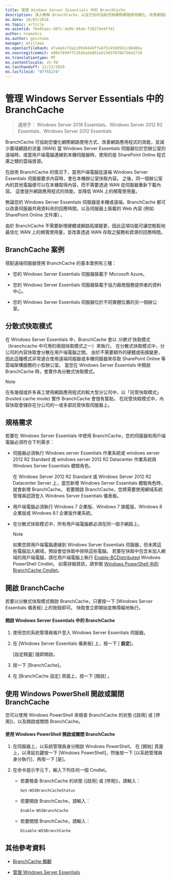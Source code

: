 ```yaml
---
title: 管理 Windows Server Essentials 中的 BranchCache
description: 深入瞭解 BranchCache，以及它如何協助您將網際網路使用優化、改善網路應用程式的效能，以及減少 WAN 上的流量。
ms.date: 10/03/2016
ms.topic: article
ms.assetid: f6e05aec-d07c-4e0b-94ab-f20279e9ffd1
author: nnamuhcs
ms.author: geschuma
manager: mtillman
ms.openlocfilehash: efa4abc7da2c0949444ffa87514500561c9840ba
ms.sourcegitcommit: e00e789dff216dbade861e61365f078b758a5720
ms.translationtype: MT
ms.contentlocale: zh-TW
ms.lasthandoff: 12/23/2020
ms.locfileid: "97755274"
---
```

# <a name="manage-branchcache-in-windows-server-essentials"></a>管理 Windows Server Essentials 中的 BranchCache

>適用于： Windows Server 2016 Essentials、Windows Server 2012 R2 Essentials、Windows Server 2012 Essentials

BranchCache 可協助您優化網際網路使用方式、改善網路應用程式的效能，並減少廣域網路的流量 (WAN) 當 Windows Server Essentials 伺服器位於您辦公室的遠端時，或當用戶端電腦連線到本機伺服器時，使用的是 SharePoint Online 程式庫之類的雲端資源。

 在啟用 BranchCache 的情況下，當用戶端電腦從遠端 Windows Server Essentials 伺服器要求內容時，會在本機辦公室快取內容。 之後，同一個辦公室內的其他電腦便可以在本機取得內容，而不需要透過 WAN 從伺服器重新下載內容。 這會提升網路應用程式的效能，並降低 WAN 上的頻寬使用量。

 無論您的 Windows Server Essentials 伺服器是本機或遠端，BranchCache 都可以改善伺服器共用資料夾的回應時間，以及伺服器上裝載的 Web 內容 (例如 SharePoint Online 文件庫) 。

 由於 BranchCache 不需要新增硬體或網路拓撲變更，因此這項功能可讓您輕鬆地最佳化 WAN 上的頻寬使用量，並改善透過 WAN 存取之服務和資源的回應時間。

## <a name="branchcache-scenarios"></a>BranchCache 案例
 搭配遠端伺服器使用 BranchCache 的基本案例有三種：

-   您的 Windows Server Essentials 伺服器裝載于 Microsoft Azure。

-   您的 Windows Server Essentials 伺服器裝載于協力廠商服務提供者的資料中心。

-   您的 Windows Server Essentials 伺服器位於不同實體位置的另一個辦公室。

## <a name="distributed-cache-mode"></a>分散式快取模式
 在 Windows Server Essentials 中，BranchCache 會以 *分散式* 快取模式（branchcache 中可用的兩個快取模式之一）來執行。 在分散式快取模式中，分公司的內容快取會分散在用戶端電腦之間。 由於不需要額外的硬體或拓撲變更，因此這種模式非常適合使用遠端伺服器或本機伺服器來存取 SharePoint Online 等雲端架構服務的小型辦公室。 當您在 Windows Server Essentials 中開啟 BranchCache 時，會實作為分散式快取模式。

> [!NOTE]
>  在有幾個或許多員工使用網路應用程式的較大型分公司中，以「託管快取模式」(hosted cache mode) 實作 BranchCache 會很有幫助。 在託管快取模式中，內容快取會儲存在分公司的一或多部託管快取伺服器上。

## <a name="requirements"></a>規格需求
 若要在 Windows Server Essentials 中使用 BranchCache，您的伺服器和用戶端電腦必須符合下列需求：

-   伺服器必須執行 Windows server Essentials 作業系統或 windows server 2012 R2 Standard 或 windows server 2012 R2 Datacenter 作業系統與 Windows Server Essentials 體驗角色。

     在 Windows Server 2012 R2 Standard 或 Windows Server 2012 R2 Datacenter Server 上，當您新增 Windows Server Essentials 體驗角色時，就會新增 BranchCache。 若要開啟 BranchCache，您將需要使用網域系統管理員認證登入 Windows Server Essentials 儀表板。

-   用戶端電腦必須執行 Windows 7 企業版、Windows 7 旗艦版、Windows 8 企業版或 Windows 8.1 企業版作業系統。

-   在分散式快取模式中，所有用戶端電腦都必須在同一個子網路上。

    > [!NOTE]
    >  如果您將用戶端電腦連線到 Windows Server Essentials 伺服器，但未將這些電腦加入網域，預設會從快取中排除這些電腦。 若要在快取中包含未加入網域的用戶端電腦，請在用戶端電腦上執行 [Enable-BCDistributed](https://technet.microsoft.com/library/hh848398.aspx) Windows PowerShell Cmdlet。 如需詳細資訊，請參閱 [Windows PowerShell 中的 BranchCache Cmdlet](https://technet.microsoft.com/library/hh848392.aspx)。


## <a name="turn-branchcache-on"></a>開啟 BranchCache
 若要以分散式快取模式開啟 BranchCache，只要按一下 [Windows Server Essentials 儀表板] 上的按鈕即可。 快取會立即開始並無障礙地執行。

#### <a name="to-turn-on-branchcache-in-windows-server-essentials"></a>開啟 Windows Server Essentials 中的 BranchCache

1.  使用您的系統管理員帳戶登入 Windows Server Essentials 伺服器。

2.  在 [Windows Server Essentials 儀表板] 上，按一下 [ **設定**]。

     [設定精靈] 隨即開啟。

3.  按一下 [BranchCache]。

4.  在 [BranchCache 設定]  頁面上，按一下 [開啟] 。

## <a name="use-windows-powershell-to-turn-branchcache-on-or-off"></a>使用 Windows PowerShell 開啟或關閉 BranchCache
 您可以使用 Windows PowerShell 來檢查 BranchCache 的狀態 ([啟用] 或 [停用])，以及開啟或關閉 BranchCache。

#### <a name="to-turn-branchcache-on-or-off-using-windows-powershell"></a>使用 Windows PowerShell 開啟或關閉 BranchCache

1.  在伺服器上，以系統管理員身分開啟 Windows PowerShell。 在 [開始] 頁面上，以滑鼠右鍵按一下 [Windows PowerShell]，然後按一下 [以系統管理員身分執行]，再按一下 [是]。

2.  在命令提示字元下，輸入下列任何一個 Cmdlet。

    -   若要檢查 BranchCache 的狀態 ([啟用] 或 [停用])，請輸入：

        ```powershell
        Get-WSSBranchCacheStatus
        ```

    -   若要開啟 BranchCache，請輸入：

        ```powershell
        Enable-WSSBranchCache
        ```

    -   若要關閉 BranchCache，請輸入：

        ```powershell
        Disable-WSSBranchCache
        ```

## <a name="additional-references"></a>其他參考資料

-   [BranchCache 概觀](/previous-versions/windows/it-pro/windows-server-2012-R2-and-2012/hh831696(v=ws.11))

-   [管理 Windows Server Essentials](Manage-Windows-Server-Essentials.md)
